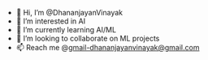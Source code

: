- 👋 Hi, I’m @DhananjayanVinayak
- 👀 I’m interested in AI
- 🌱 I’m currently learning AI/ML
- 💞️ I’m looking to collaborate on ML projects
- 📫 Reach me @gmail-dhananjayanvinayak@gmail.com

<!---
DhananjayanVinayak/DhananjayanVinayak is a ✨ special ✨ repository because its `README.md` (this file) appears on your GitHub profile.
You can click the Preview link to take a look at your changes.
--->
